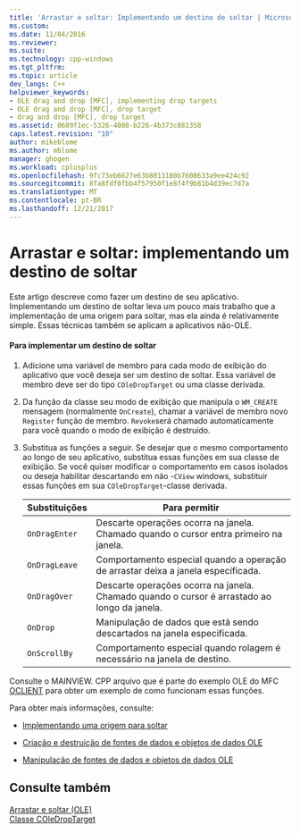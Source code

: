 ```yaml
---
title: 'Arrastar e soltar: Implementando um destino de soltar | Microsoft Docs'
ms.custom: 
ms.date: 11/04/2016
ms.reviewer: 
ms.suite: 
ms.technology: cpp-windows
ms.tgt_pltfrm: 
ms.topic: article
dev_langs: C++
helpviewer_keywords:
- OLE drag and drop [MFC], implementing drop targets
- OLE drag and drop [MFC], drop target
- drag and drop [MFC], drop target
ms.assetid: 0689f1ec-5326-4008-b226-4b373c881358
caps.latest.revision: "10"
author: mikeblome
ms.author: mblome
manager: ghogen
ms.workload: cplusplus
ms.openlocfilehash: 9fc73eb6627e63b8013180b7608633a9ee424c92
ms.sourcegitcommit: 8fa8fdf0fbb4f57950f1e8f4f9b81b4d39ec7d7a
ms.translationtype: MT
ms.contentlocale: pt-BR
ms.lasthandoff: 12/21/2017
---
```

# <a name="drag-and-drop-implementing-a-drop-target"></a>Arrastar e soltar: implementando um destino de soltar
Este artigo descreve como fazer um destino de seu aplicativo. Implementando um destino de soltar leva um pouco mais trabalho que a implementação de uma origem para soltar, mas ela ainda é relativamente simple. Essas técnicas também se aplicam a aplicativos não-OLE.  
  
#### <a name="to-implement-a-drop-target"></a>Para implementar um destino de soltar  
  
1.  Adicione uma variável de membro para cada modo de exibição do aplicativo que você deseja ser um destino de soltar. Essa variável de membro deve ser do tipo `COleDropTarget` ou uma classe derivada.  
  
2.  Da função da classe seu modo de exibição que manipula o `WM_CREATE` mensagem (normalmente `OnCreate`), chamar a variável de membro novo `Register` função de membro. `Revoke`será chamado automaticamente para você quando o modo de exibição é destruído.  
  
3.  Substitua as funções a seguir. Se desejar que o mesmo comportamento ao longo de seu aplicativo, substitua essas funções em sua classe de exibição. Se você quiser modificar o comportamento em casos isolados ou deseja habilitar descartando em não -`CView` windows, substituir essas funções em sua `COleDropTarget`-classe derivada.  
  
    |Substituições|Para permitir|  
    |--------------|--------------|  
    |`OnDragEnter`|Descarte operações ocorra na janela. Chamado quando o cursor entra primeiro na janela.|  
    |`OnDragLeave`|Comportamento especial quando a operação de arrastar deixa a janela especificada.|  
    |`OnDragOver`|Descarte operações ocorra na janela. Chamado quando o cursor é arrastado ao longo da janela.|  
    |`OnDrop`|Manipulação de dados que está sendo descartados na janela especificada.|  
    |`OnScrollBy`|Comportamento especial quando rolagem é necessário na janela de destino.|  
  
 Consulte o MAINVIEW. CPP arquivo que é parte do exemplo OLE do MFC [OCLIENT](../visual-cpp-samples.md) para obter um exemplo de como funcionam essas funções.  
  
 Para obter mais informações, consulte:  
  
-   [Implementando uma origem para soltar](../mfc/drag-and-drop-implementing-a-drop-source.md)  
  
-   [Criação e destruição de fontes de dados e objetos de dados OLE](../mfc/data-objects-and-data-sources-creation-and-destruction.md)  
  
-   [Manipulação de fontes de dados e objetos de dados OLE](../mfc/data-objects-and-data-sources-manipulation.md)  
  
## <a name="see-also"></a>Consulte também  
 [Arrastar e soltar (OLE)](../mfc/drag-and-drop-ole.md)   
 [Classe COleDropTarget](../mfc/reference/coledroptarget-class.md)
